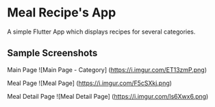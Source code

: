 # Meal Recipe's App

A simple Flutter App which displays recipes for several categories.

## Sample Screenshots
Main Page
![Main Page - Category]
(https://i.imgur.com/ET13zmP.png)

Meal Page
![Meal Page]
(https://i.imgur.com/F5cSXkj.png)

Meal Detail Page
![Meal Detail Page]
(https://i.imgur.com/ls6Xwx6.png)
